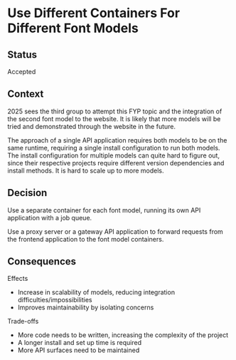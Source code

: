 # Use Different Containers For Different Font Models

## Status

Accepted

## Context

2025 sees the third group to attempt this FYP topic and the integration of the second font model to the website. It is likely that more models will be tried and demonstrated through the website in the future.

The approach of a single API application requires both models to be on the same runtime, requiring a single install configuration to run both models. The install configuration for multiple models can quite hard to figure out, since their respective projects require different version dependencies and install methods. It is hard to scale up to more models.

## Decision

Use a separate container for each font model, running its own API application with a job queue.

Use a proxy server or a gateway API application to forward requests from the frontend application to the font model containers.

## Consequences

Effects

- Increase in scalability of models, reducing integration difficulties/impossibilities
- Improves maintainability by isolating concerns

Trade-offs

- More code needs to be written, increasing the complexity of the project
- A longer install and set up time is required
- More API surfaces need to be maintained

